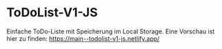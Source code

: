 # ToDoList-V1-JS
 Einfache ToDo-Liste mit Speicherung im Local Storage.
Eine Vorschau ist hier zu finden: https://main--todolist-v1-js.netlify.app/
